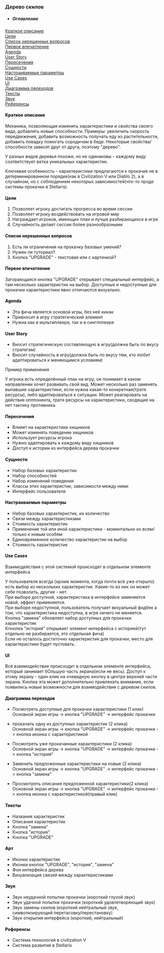 ### Дерево скилов

* ##### Оглавление

[Краткое описание](#short)<br>
[Цели](#targets)<br>
[Список нерешенных вопросов](#list)<br>
[Первое впечатление](#first_impressions)<br>
[Agenda](#agenda)<br>
[User Story](#user_story)<br>
[Пересечения](#intersections)<br>
[Сущности](#entities)<br>
[Настраиваемые параметры](#customizable_parameters)<br>
[Use Cases](#use_cases)<br>
[UI](#ui)<br>
[Диаграмма переходов](#diagram)<br>
[Тексты](#text)<br>
[Звук](#sound)<br>
[Референсы](#references)<br>

<a name="short" style="color:black">
<h4> Краткое описание </h4>
</a>

Механика, позволяющая изменять характеристики и свойства своего вида, добавлять новые способности. Примеры: увеличить скорость передвижения, добавить возможность получать еду из растительности, добавить повадку помогать сородичам в беде. Некоторые свойства/способности зависят друг от друга, поэтому "дерево".

У разных видов деревья похожи, но не одинаковы - каждому виду соответствует ветка уникальных характеристик.

Ключевая особенность - характеристики предлагаются к прокачке не в детерминированном порядке(как в Civilization V или Diablo 2), а в случайном, но с соблюдением некоторых зависимостей(что-то проде системы прокачки в Stellaris)

<a name="targets" style="color:black">
<h4> Цели </h4>
</a>
  
1. Позволяет игроку достигать прогресса во время сессии
1. Позволяет игроку воздействовать на игровой мир
1. Награждает игроков, имеющих план и лучше разбирающихся в игре
1. Случайность делает сессии более разнообразными

<a name="list" style="color:black">
<h4> Список нерешенных вопросов </h4>
</a>

1. Есть ли ограничения на прокачку базовых умений?
1. Нужен ли туториал?
1. Кнопка "UPGRADE" - текстовая или с картинкой?

<a name="first_impressions" style="color:black">
<h4> Первое впечатление </h4>
</a>

Загорающаяся кнопка "UPGRADE" открывает специальный интерфейс, а там несколько характеристик на выбор. Доступные и недоступные для прокачки характеристики явно отличаются визуально.

<a name="agenda" style="color:black">
<h4> Agenda </h4>
</a>

* Эта фича является основой игры, без неё никак 
* Привносит в игру стратегический элемент
* Нужна как в мультиплеере, так и в синглплеере

<a name="user_story" style="color:black">
<h4> User Story </h4>
</a>

* Вносит стратегическую составляющую в игру(должна быть по вкусу стратегам)
* Вносит случайность в игру(должна быть по вкусу тем, кто любит адаптироваться к меняющимся условиям)

Пример применения

У игрока есть определённый план на игру, он понимает в каком направлении хочет развивать свой вид. Может несколько раз заменять выпавшие характеристики, если нужна какая-то конкретная(тратя ресурсы), либо адаптироваться к ситуации. Может реагировать на действия опппонента, тратя ресурсы на характеристики, сводящие на нет тактику противника.

<a name="intersections" style="color:black">
<h4> Пересечения </h4>
</a>

* Влияет на характеристики хищников
* Может изменять поведение хищников
* Использует ресурсы игрока
* Нужно адаптировать к каждому виду хищников
* Доступ к истории из интерфейса дерева прокачки

<a name="entities" style="color:black">
<h4> Сущности </h4>
</a>

* Набор базовых характеристик
* Набор способностей
* Набор изменений поведения
* Классы этих характеристик, зависимости между ними
* Интерфейс пользователя

<a name="customizable_parameters" style="color:black">
<h4> Настраиваемые параметры </h4>
</a>

* Набор базовых характеристик, их количество
* Связи между характеристиками
* Стоимость характеристик
* Применение той или иной характеристики - моментально ко всем/только к новым особям
* Единовременное количество характеристик на выбор
* Стоимость характеристик 


<a name="use_cases" style="color:black">
<h4> Use Cases </h4>
</a>

Взаимодействия с этой системой происходят в отдельном элементе интерфейса

У пользователя всегда (кроме момента, когда почти всё уже открыто) есть выбор из нескольких характеристик. Какие-то из них он может себе позволить, другие - нет.<br>
При выборе доступной, характеристика в интерфейсе заменяется новой, эффект применяется.<br>
При выборе недоступной, пользователь получает визуальный фидбек а том, что характеристика недоступна, в игре ничего не меняется.<br>
Кнопка "замена" обновляет набор доступных для прокачки характеристик<br>
Кпнопка "история" открывает элемент интерфейса с историей(тут отдельно не разбирается, это отдельная фича)<br>
Если не осталось достаточно характеристик для прокачки, место для характеристики будет пустовать.<br>

<a name="ui" style="color:black">
<h4> UI </h4>
</a>

Всё взаимодействие происходит в отдельном элементе интерфейса, который занимает бОльшую часть экрана(если не весь). Доступ к этому экрану - один клик на очевидную кнопку в центре верхней части экрана. Кнопка эта может дополнительно привлекать внимание, если появились новые возможности для взаимодействия с  деревом скилов.

<a name="diagram" style="color:black">
<h4> Диаграмма переходов </h4>
</a>

* Посмотреть доступные для прокачки характеристики (1 клик)<br>
Основной экран игры -> кнопка "UPGRADE" -> интерфейс прокачки

* прокачать одну из доступных характеристик (2 клика)<br> 
Основной экран игры -> кнопка "UPGRADE" -> интерфейс прокачки -> кнопка иконка с характеристикой

* Посмотреть уже прокачанные характеристики (2 клика)<br>
Основной экран игры -> кнопка "UPGRADE" -> интерфейс прокачки -> кнопка "история"

* Заменить предложенные характеристики на новые (2 клика)<br>
Основной экран игры -> кнопка "UPGRADE" -> интерфейс прокачки -> кнопка "замена"

* Просмотреть описание предложенной характеристики(2 клика)<br>
Основной экран игры -> кнопка "UPGRADE" -> интерфейс прокачки -> кнопка иконка с характеристикой(правый клик)

<a name="text" style="color:black">
<h4> Тексты </h4>
</a>

* Названия характеристик
* Описания характеристик
* Кнопка "замена"
* Кнопка "история"
* Кнопка "UPGRADE"

<a name="art" style="color:black">
<h4> Арт </h4>
</a>

* Иконки характеристик
* Иконки кнопок "UPGRADE", "история", "замена"
* Фон интерфейса дерева
* Визуализация связей между характеристиками

<a name="sound" style="color:black">
<h4> Звук </h4>
</a>

* Звук неудачной попытки прокачки (короткий глухой звук)
* Звук удачной попытки прокачки (короткий удовлетворяющий звук)
* Звук замены скилов (короткий нейтральный звук, символизирующий перетасовку/перестановку)
* Звук открытия интерфейса (короткий, нейтральный)

<a name="references" style="color:black">
<h4> Референсы </h4>
</a>

* Система технологий в civilization V
* Система развития в Stellaris
